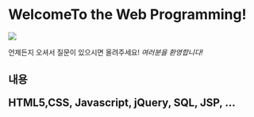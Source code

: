 <html>
<head>
<title>Web Programming</title>
</head>
<body>
<h1>WelcomeTo the Web Programming!</h1>
<img src="coffee.gif">
<p>
언제든지 오셔서 질문이 있으시면 올려주세요!
<em>여러분을 환영합니다!</em>
<p>
<h2>내용<h/2>
<p>
HTML5,CSS, Javascript, jQuery, SQL, JSP, ...
</p>
</body>
</html>
